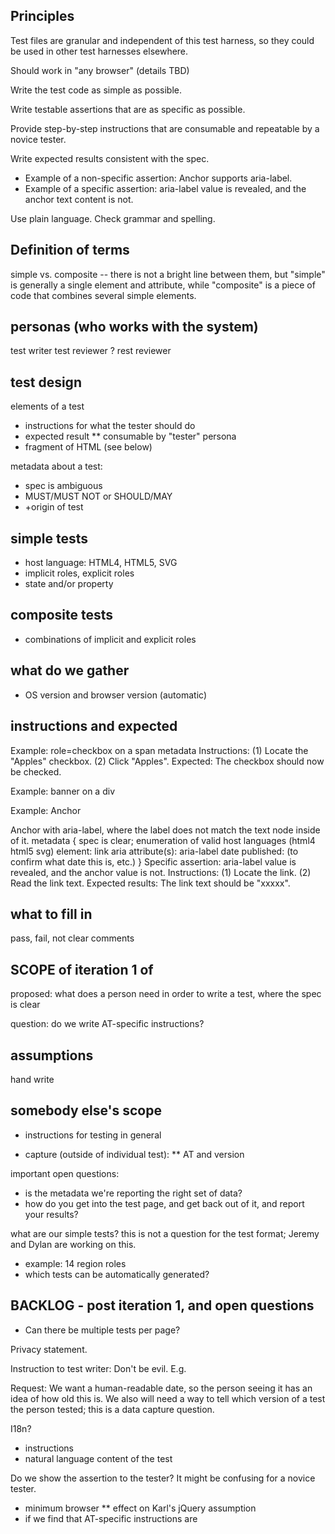 ## Principles

Test files are granular and independent of this test harness, so they could be used in other test harnesses elsewhere.

Should work in "any browser" (details TBD)

Write the test code as simple as possible.

Write testable assertions that are as specific as possible.

Provide step-by-step instructions that are consumable and repeatable by a novice tester.

Write expected results consistent with the spec.

* Example of a non-specific assertion: Anchor supports aria-label.
* Example of a specific assertion: aria-label value is revealed, and the anchor text content is not.

Use plain language. Check grammar and spelling.

## Definition of terms

simple vs. composite -- there is not a bright line between them, but "simple" is generally a single element and attribute, while "composite" is a piece of code that combines several simple elements.

## personas (who works with the system)

test writer
test reviewer
? rest reviewer

## test design

elements of a test

* instructions for what the tester should do
* expected result
** consumable by "tester" persona
* fragment of HTML (see below)

metadata about a test:

* spec is ambiguous
* MUST/MUST NOT or SHOULD/MAY
* \+origin of test

## simple tests

* host language: HTML4, HTML5, SVG
* implicit roles, explicit roles
* state and/or property

## composite tests

* combinations of implicit and explicit roles

## what do we gather

* OS version and browser version (automatic)

## instructions and expected

Example: role=checkbox on a span
metadata
Instructions: (1) Locate the "Apples" checkbox. (2) Click "Apples". 
Expected: The checkbox should now be checked.

Example: banner on a div

Example: Anchor

Anchor with aria-label, where the label does not match the text node inside of it.
metadata {
spec is clear; enumeration of valid host languages (html4 html5 svg)
element: link
aria attribute(s): aria-label
date published: (to confirm what date this is, etc.)
}
Specific assertion: aria-label value is revealed, and the anchor value is not.
Instructions: (1) Locate the link. (2) Read the link text.
Expected results: The link text should be "xxxxx".

## what to fill in

pass, fail, not clear
comments

## SCOPE of iteration 1 of 

proposed: what does a person need in order to write a test, where the spec is clear

question: do we write AT-specific instructions?

## assumptions

hand write

## somebody else's scope

* instructions for testing in general

* capture (outside of individual test):
** AT and version

important open questions:
* is the metadata we're reporting the right set of data?
* how do you get into the test page, and get back out of it, and report your results?

what are our simple tests? this is not a question for the test format; Jeremy and Dylan are working on this.

* example: 14 region roles
* which tests can be automatically generated?

## BACKLOG - post iteration 1, and open questions

* Can there be multiple tests per page?

Privacy statement.

Instruction to test writer: Don't be evil. E.g.

Request: We want a human-readable date, so the person seeing it has an idea of how old this is. We also will need a way to tell which version of a test the person tested; this is a data capture question.

I18n?

* instructions
* natural language content of the test

Do we show the assertion to the tester? It might be confusing for a novice tester.

* minimum browser
** effect on Karl's jQuery assumption
* if we find that AT-specific instructions are 
